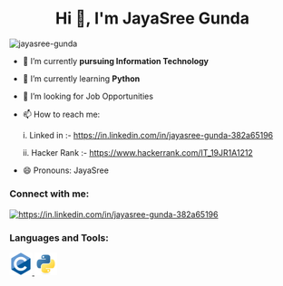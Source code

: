 <!--
**jayasree-gunda/jayasree-gunda** is a ✨ _special_ ✨ repository because its `README.md` (this file) appears on your GitHub profile.

Here are some ideas to get you started:

- 🔭 I’m currently working on ...
- 🌱 I’m currently learning ...
- 👯 I’m looking to collaborate on ...
- 🤔 I’m looking for help with ...
- 💬 Ask me about ...
- 📫 How to reach me: ...
- 😄 Pronouns: ...
- ⚡ Fun fact: ...
-->

<h1 align="center">Hi 👋, I'm JayaSree Gunda</h1>
<p align="left"> <img src="https://komarev.com/ghpvc/?username=jayasree-gunda&label=Profile%20views&color=0e75b6&style=flat" alt="jayasree-gunda" /> </p>

- 🔭 I’m currently **pursuing Information Technology**
- 🌱 I’m currently learning **Python**
- 🤔 I’m looking for Job Opportunities
- 📫 How to reach me:
   
   i. Linked in :- https://in.linkedin.com/in/jayasree-gunda-382a65196
   
  ii. Hacker Rank :- https://www.hackerrank.com/IT_19JR1A1212
- 😄 Pronouns: JayaSree

<h3 align="left">Connect with me:</h3>
<p align="left">
<a href="https://linkedin.com/in/https://in.linkedin.com/in/jayasree-gunda-382a65196" target="blank"><img align="center" src="https://raw.githubusercontent.com/rahuldkjain/github-profile-readme-generator/master/src/images/icons/Social/linked-in-alt.svg" alt="https://in.linkedin.com/in/jayasree-gunda-382a65196" height="30" width="40" /></a>
</p>

<h3 align="left">Languages and Tools:</h3>
<p align="left"> <a href="https://www.cprogramming.com/" target="_blank" rel="noreferrer"> <img src="https://raw.githubusercontent.com/devicons/devicon/master/icons/c/c-original.svg" alt="c" width="40" height="40"/> </a> <a href="https://www.python.org" target="_blank" rel="noreferrer"> <img src="https://raw.githubusercontent.com/devicons/devicon/master/icons/python/python-original.svg" alt="python" width="40" height="40"/> </a> </p>
